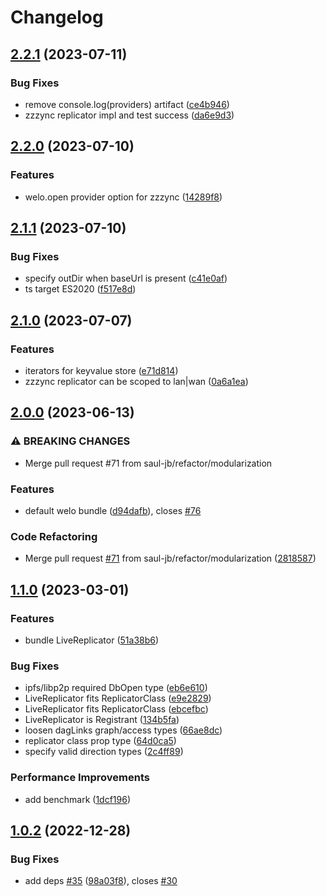 # Changelog

## [2.2.1](https://github.com/hldb/welo/compare/v2.2.0...v2.2.1) (2023-07-11)


### Bug Fixes

* remove console.log(providers) artifact ([ce4b946](https://github.com/hldb/welo/commit/ce4b946474fb2e9c22f16a1fee3f7b42ae5d8ee8))
* zzzync replicator impl and test success ([da6e9d3](https://github.com/hldb/welo/commit/da6e9d317cb024c5e21a3b62c97b0647b86e4380))

## [2.2.0](https://github.com/hldb/welo/compare/v2.1.1...v2.2.0) (2023-07-10)


### Features

* welo.open provider option for zzzync ([14289f8](https://github.com/hldb/welo/commit/14289f8aa46a998a3960e158ae0e0409695bbc23))

## [2.1.1](https://github.com/hldb/welo/compare/v2.1.0...v2.1.1) (2023-07-10)


### Bug Fixes

* specify outDir when baseUrl is present ([c41e0af](https://github.com/hldb/welo/commit/c41e0af94336f67e1813ac26de8920c983081ce4))
* ts target ES2020 ([f517e8d](https://github.com/hldb/welo/commit/f517e8d6f31df493fa75eee9d42aea639bcbe830))

## [2.1.0](https://github.com/hldb/welo/compare/v2.0.0...v2.1.0) (2023-07-07)


### Features

* iterators for keyvalue store ([e71d814](https://github.com/hldb/welo/commit/e71d8146a23258e562dd5f44897878fbb4e99264))
* zzzync replicator can be scoped to lan|wan ([0a6a1ea](https://github.com/hldb/welo/commit/0a6a1ea216bb2807f8f0a889a9e38431d2cefa89))

## [2.0.0](https://github.com/hldb/welo/compare/v1.1.0...v2.0.0) (2023-06-13)


### ⚠ BREAKING CHANGES

* Merge pull request #71 from saul-jb/refactor/modularization

### Features

* default welo bundle ([d94dafb](https://github.com/hldb/welo/commit/d94dafb8ff880bdb5c42400fa1a309c43900b5d1)), closes [#76](https://github.com/hldb/welo/issues/76)


### Code Refactoring

* Merge pull request [#71](https://github.com/hldb/welo/issues/71) from saul-jb/refactor/modularization ([2818587](https://github.com/hldb/welo/commit/2818587ef756d767963ba7e46233f2c99ee1234f))

## [1.1.0](https://github.com/hldb/welo/compare/v1.0.2...v1.1.0) (2023-03-01)


### Features

* bundle LiveReplicator ([51a38b6](https://github.com/hldb/welo/commit/51a38b67dc6288cafaf58835388116b121a1f14d))


### Bug Fixes

* ipfs/libp2p required DbOpen type ([eb6e610](https://github.com/hldb/welo/commit/eb6e610bb1c080f051a86218db7c582fdcbe11f5))
* LiveReplicator fits ReplicatorClass ([e9e2829](https://github.com/hldb/welo/commit/e9e282971d389cb76dd8ada766ec6020ecf81f2e))
* LiveReplicator fits ReplicatorClass ([ebcefbc](https://github.com/hldb/welo/commit/ebcefbcca6ad08ef437f4a19014e447d1dcb308e))
* LiveReplicator is Registrant ([134b5fa](https://github.com/hldb/welo/commit/134b5fa4bb0a9d83b7d9b2f4bd5e399f24414b84))
* loosen dagLinks graph/access types ([66ae8dc](https://github.com/hldb/welo/commit/66ae8dcd56946ac79b1afe0f8f05132f4ef50262))
* replicator class prop type ([64d0ca5](https://github.com/hldb/welo/commit/64d0ca519ae40e3f9f0db57dd316cbc242a5e6ef))
* specify valid direction types ([2c4ff89](https://github.com/hldb/welo/commit/2c4ff89dc865ff0ccfc98a40ff16cce240300026))


### Performance Improvements

* add benchmark ([1dcf196](https://github.com/hldb/welo/commit/1dcf196ab28a3469fb0e6ad487067d6b55257fc2))

## [1.0.2](https://github.com/hldb/welo/compare/v1.0.1...v1.0.2) (2022-12-28)


### Bug Fixes

* add deps [#35](https://github.com/hldb/welo/issues/35) ([98a03f8](https://github.com/hldb/welo/commit/98a03f8d8ecf1802ee3b2ce2833e428c817e92fc)), closes [#30](https://github.com/hldb/welo/issues/30)
